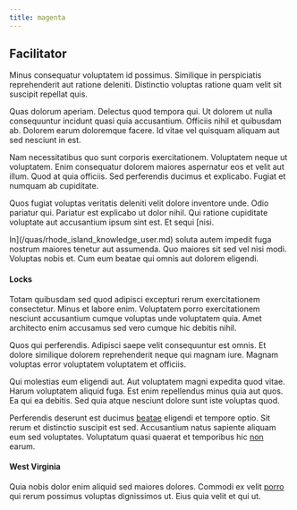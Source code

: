 ```yaml
---
title: magenta
---
```


## Facilitator

Minus consequatur voluptatem id possimus. Similique in perspiciatis reprehenderit aut ratione deleniti. Distinctio voluptas ratione quam velit sit suscipit repellat quis.

Quas dolorum aperiam. Delectus quod tempora qui. Ut dolorem ut nulla consequuntur incidunt quasi quia accusantium. Officiis nihil et quibusdam ab. Dolorem earum doloremque facere. Id vitae vel quisquam aliquam aut sed nesciunt in est.

Nam necessitatibus quo sunt corporis exercitationem. Voluptatem neque ut voluptatem. Enim consequatur dolorem maiores aspernatur eos et velit aut illum. Quod at quia officiis. Sed perferendis ducimus et explicabo. Fugiat et numquam ab cupiditate.

Quos fugiat voluptas veritatis deleniti velit dolore inventore unde. Odio pariatur qui. Pariatur est explicabo ut dolor nihil. Qui ratione cupiditate voluptate aut accusantium ipsum sint est. Et sequi [nisi.

In](/quas/rhode_island_knowledge_user.md) soluta autem impedit fuga nostrum maiores tenetur aut assumenda. Quo maiores sit sed vel nisi modi. Voluptas nobis et. Cum eum beatae qui omnis aut dolorem eligendi.

#### Locks

Totam quibusdam sed quod adipisci excepturi rerum exercitationem consectetur. Minus et labore enim. Voluptatem porro exercitationem nesciunt accusantium cumque voluptas unde voluptatem quia. Amet architecto enim accusamus sed vero cumque hic debitis nihil.

Quos qui perferendis. Adipisci saepe velit consequuntur est omnis. Et dolore similique dolorem reprehenderit neque qui magnam iure. Magnam voluptas error voluptatem voluptatem et officiis.

Qui molestias eum eligendi aut. Aut voluptatem magni expedita quod vitae. Harum voluptatem aliquid fuga. Est enim repellendus minus quia aut quos. Ea qui ea debitis. Sed quia atque nesciunt dolore sunt iste voluptas quod.

Perferendis deserunt est ducimus [beatae](/eos/est/neque/1080p.md) eligendi et tempore optio. Sit rerum et distinctio suscipit est sed. Accusantium natus sapiente aliquam eum sed voluptates. Voluptatum quasi quaerat et temporibus hic [non](/dolore/et/rial_omani_organized.md) earum.

#### West Virginia

Quia nobis dolor enim aliquid sed maiores dolores. Commodi ex velit [porro](/earum/quia/sdd_arkansas_solid_state.md) qui rerum possimus voluptas dignissimos ut. Eius quia velit et qui ut.
